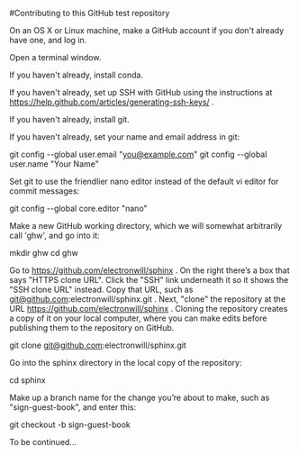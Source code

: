 #Contributing to this GitHub test repository

On an OS X or Linux machine, make a GitHub account if you don't already have one, and log in.

Open a terminal window.

If you haven't already, install conda.

If you haven't already, set up SSH with GitHub using the instructions at https://help.github.com/articles/generating-ssh-keys/ .

If you haven't already, install git.

If you haven't already, set your name and email address in git:

  git config --global user.email "you@example.com"
  git config --global user.name "Your Name"

Set git to use the friendlier nano editor instead of the default vi editor for commit messages:

  git config --global core.editor "nano"

Make a new GitHub working directory, which we will somewhat arbitrarily call 'ghw', and go into it:

  mkdir ghw
  cd ghw

Go to https://github.com/electronwill/sphinx . On the right there’s a box that says "HTTPS clone URL". Click the "SSH" link underneath it so it shows the "SSH clone URL" instead. Copy that URL, such as git@github.com:electronwill/sphinx.git . Next, "clone" the repository at the URL https://github.com/electronwill/sphinx . Cloning the repository creates a copy of it on your local computer, where you can make edits before publishing them to the repository on GitHub.

  git clone git@github.com:electronwill/sphinx.git

Go into the sphinx directory in the local copy of the repository:

  cd sphinx

Make up a branch name for the change you’re about to make, such as "sign-guest-book", and enter this:

  git checkout -b sign-guest-book

To be continued...
